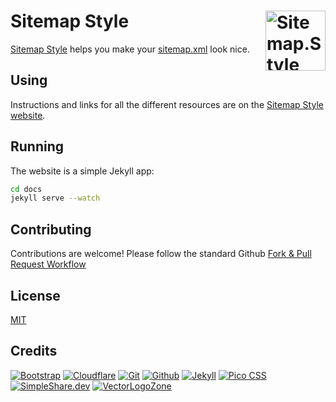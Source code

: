 
# Sitemap Style [<img alt="Sitemap.Style Logo" src="https://www.sitemap.style/favicon.svg" height="96" align="right" />](https://www.sitemap.style/)

[Sitemap Style](https://www.sitemap.style/) helps you make your [sitemap.xml](https://en.wikipedia.org/wiki/Sitemaps) look nice.

## Using

Instructions and links for all the different resources are on the [Sitemap Style website](https://www.sitemap.style/).

## Running

The website is a simple Jekyll app:
```bash
cd docs
jekyll serve --watch
```

## Contributing

Contributions are welcome!  Please follow the standard Github [Fork & Pull Request Workflow](https://gist.github.com/Chaser324/ce0505fbed06b947d962)

## License

[MIT](LICENSE.txt)

## Credits

[![Bootstrap](https://www.vectorlogo.zone/logos/getbootstrap/getbootstrap-ar21.svg)](https://getbootstrap.com/ "HTML/CSS Framework")
[![Cloudflare](https://www.vectorlogo.zone/logos/cloudflare/cloudflare-ar21.svg)](https://www.cloudflare.com/ "Hosting")
[![Git](https://www.vectorlogo.zone/logos/git-scm/git-scm-ar21.svg)](https://git-scm.com/ "Version control")
[![Github](https://www.vectorlogo.zone/logos/github/github-ar21.svg)](https://github.com/ "Code hosting")
[![Jekyll](https://www.vectorlogo.zone/logos/jekyllrb/jekyllrb-ar21.svg)](https://www.jekyllrb.com/ "Static website builder")
[![Pico CSS](https://www.vectorlogo.zone/logos/picocss/picocss-ar21.svg)](https://picocss.com/ "CSS")
[![SimpleShare.dev](https://www.vectorlogo.zone/logos/simplesharedev/simplesharedev-ar21.svg)](http://simpleshare.dev/ "Privacy-friendly sharing links")
[![VectorLogoZone](https://www.vectorlogo.zone/logos/vectorlogozone/vectorlogozone-ar21.svg)](https://www.vectorlogo.zone/ "Icons")
